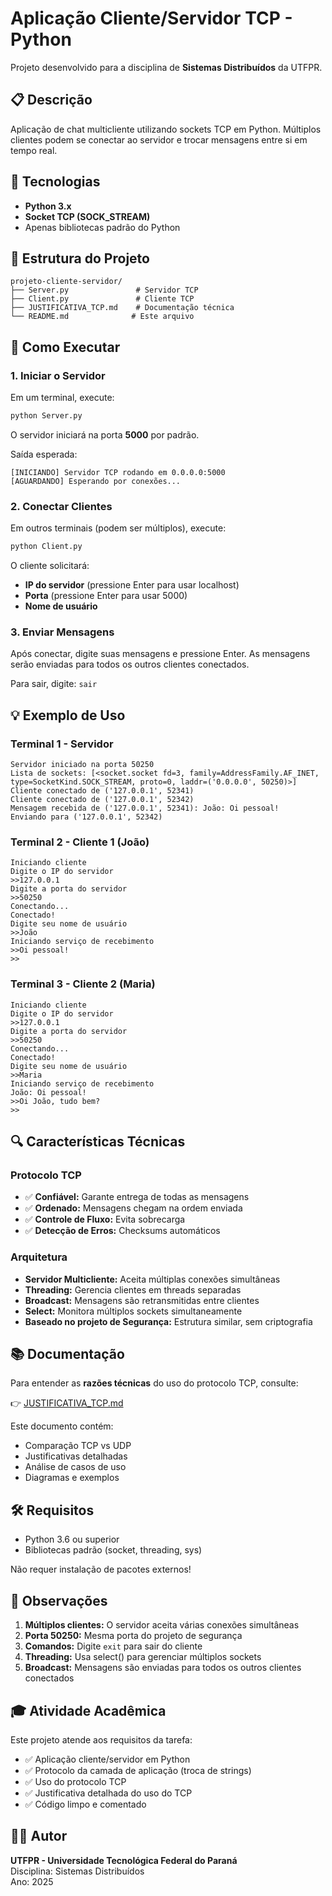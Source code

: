 # Aplicação Cliente/Servidor TCP - Python

Projeto desenvolvido para a disciplina de **Sistemas Distribuídos** da UTFPR.

## 📋 Descrição

Aplicação de chat multicliente utilizando sockets TCP em Python. Múltiplos clientes podem se conectar ao servidor e trocar mensagens entre si em tempo real.

## 🚀 Tecnologias

- **Python 3.x**
- **Socket TCP (SOCK_STREAM)**
- Apenas bibliotecas padrão do Python

## 📁 Estrutura do Projeto

```
projeto-cliente-servidor/
├── Server.py               # Servidor TCP
├── Client.py               # Cliente TCP
├── JUSTIFICATIVA_TCP.md    # Documentação técnica
└── README.md              # Este arquivo
```

## 🔧 Como Executar

### 1. Iniciar o Servidor

Em um terminal, execute:

```bash
python Server.py
```

O servidor iniciará na porta **5000** por padrão.

Saída esperada:
```
[INICIANDO] Servidor TCP rodando em 0.0.0.0:5000
[AGUARDANDO] Esperando por conexões...
```

### 2. Conectar Clientes

Em outros terminais (podem ser múltiplos), execute:

```bash
python Client.py
```

O cliente solicitará:
- **IP do servidor** (pressione Enter para usar localhost)
- **Porta** (pressione Enter para usar 5000)
- **Nome de usuário**

### 3. Enviar Mensagens

Após conectar, digite suas mensagens e pressione Enter. As mensagens serão enviadas para todos os outros clientes conectados.

Para sair, digite: `sair`

## 💡 Exemplo de Uso

### Terminal 1 - Servidor
```
Servidor iniciado na porta 50250
Lista de sockets: [<socket.socket fd=3, family=AddressFamily.AF_INET, type=SocketKind.SOCK_STREAM, proto=0, laddr=('0.0.0.0', 50250)>]
Cliente conectado de ('127.0.0.1', 52341)
Cliente conectado de ('127.0.0.1', 52342)
Mensagem recebida de ('127.0.0.1', 52341): João: Oi pessoal!
Enviando para ('127.0.0.1', 52342)
```

### Terminal 2 - Cliente 1 (João)
```
Iniciando cliente
Digite o IP do servidor 
>>127.0.0.1
Digite a porta do servidor
>>50250
Conectando...
Conectado!
Digite seu nome de usuário
>>João
Iniciando serviço de recebimento
>>Oi pessoal!
>>
```

### Terminal 3 - Cliente 2 (Maria)
```
Iniciando cliente
Digite o IP do servidor 
>>127.0.0.1
Digite a porta do servidor
>>50250
Conectando...
Conectado!
Digite seu nome de usuário
>>Maria
Iniciando serviço de recebimento
João: Oi pessoal!
>>Oi João, tudo bem?
>>
```

## 🔍 Características Técnicas

### Protocolo TCP

- ✅ **Confiável:** Garante entrega de todas as mensagens
- ✅ **Ordenado:** Mensagens chegam na ordem enviada
- ✅ **Controle de Fluxo:** Evita sobrecarga
- ✅ **Detecção de Erros:** Checksums automáticos

### Arquitetura

- **Servidor Multicliente:** Aceita múltiplas conexões simultâneas
- **Threading:** Gerencia clientes em threads separadas  
- **Broadcast:** Mensagens são retransmitidas entre clientes
- **Select:** Monitora múltiplos sockets simultaneamente
- **Baseado no projeto de Segurança:** Estrutura similar, sem criptografia

## 📚 Documentação

Para entender as **razões técnicas** do uso do protocolo TCP, consulte:

👉 [JUSTIFICATIVA_TCP.md](./JUSTIFICATIVA_TCP.md)

Este documento contém:
- Comparação TCP vs UDP
- Justificativas detalhadas
- Análise de casos de uso
- Diagramas e exemplos

## 🛠️ Requisitos

- Python 3.6 ou superior
- Bibliotecas padrão (socket, threading, sys)

Não requer instalação de pacotes externos!

## 📝 Observações

1. **Múltiplos clientes:** O servidor aceita várias conexões simultâneas
2. **Porta 50250:** Mesma porta do projeto de segurança
3. **Comandos:** Digite `exit` para sair do cliente
4. **Threading:** Usa select() para gerenciar múltiplos sockets
5. **Broadcast:** Mensagens são enviadas para todos os outros clientes conectados

## 🎓 Atividade Acadêmica

Este projeto atende aos requisitos da tarefa:
- ✅ Aplicação cliente/servidor em Python
- ✅ Protocolo da camada de aplicação (troca de strings)
- ✅ Uso do protocolo TCP
- ✅ Justificativa detalhada do uso do TCP
- ✅ Código limpo e comentado

## 👨‍💻 Autor

**UTFPR - Universidade Tecnológica Federal do Paraná**  
Disciplina: Sistemas Distribuídos  
Ano: 2025
